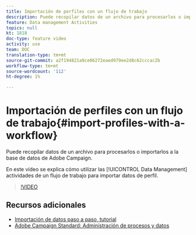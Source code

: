 ```yaml
---
title: Importación de perfiles con un flujo de trabajo
description: Puede recopilar datos de un archivo para procesarlos o importarlos a la base de datos de Adobe Campaign. En este vídeo se explica cómo importar datos de perfil mediante un flujo de trabajo.
feature: Data management Activities
topics: null
kt: 1818
doc-type: feature video
activity: use
team: DOC
translation-type: tm+mt
source-git-commit: a2f194821a9ce06272eaed979ee2d8c62cccac2b
workflow-type: tm+mt
source-wordcount: '112'
ht-degree: 1%

---
```



# Importación de perfiles con un flujo de trabajo{#import-profiles-with-a-workflow}

Puede recopilar datos de un archivo para procesarlos o importarlos a la base de datos de Adobe Campaign.

En este vídeo se explica cómo utilizar las [!UICONTROL Data Management] actividades de un flujo de trabajo para importar datos de perfil.

>[!VIDEO](https://video.tv.adobe.com/v/24993?quality=12)

## Recursos adicionales

* [Importación de datos paso a paso, tutorial](https://docs.adobe.com/content/help/en/campaign-standard/using/managing-processes-and-data/workflow-general-operation/importing-data.html#example--import-workflow-template)
* [Adobe Campaign Standard: Administración de procesos y datos](https://docs.adobe.com/content/help/en/campaign-standard/using/managing-processes-and-data/about-workflows-and-data-management/discovering-workflows.html)
